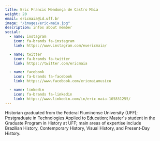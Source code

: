 ```yaml
---
title: Eric Francis Mendonça de Castro Maia
weight: 20
email: ericmaia@id.uff.br
image: "/images/eric-maia.jpg"
description: infos about member
social:
  - name: instagram
    icon: fa-brands fa-instagram
    link: https://www.instagram.com/euericmaia/

  - name: twitter
    icon: fa-brands fa-twitter
    link: https://twitter.com/ericmaia

  - name: facebook
    icon: fa-brands fa-facebook
    link: https://www.facebook.com/ericmaiamusico

  - name: linkedin
    icon: fa-brands fa-linkedin
    link: https://www.linkedin.com/in/eric-maia-105831255/
---
```


Historian graduated from the Federal Fluminense University (UFF); Postgraduate in Technologies Applied to Education; Master's student in the Graduate Program in History at UFF; main areas of expertise include Brazilian History, Contemporary History, Visual History, and Present-Day History.
